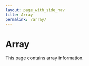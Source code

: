 ```yaml
---
layout: page_with_side_nav
title: Array
permalink: /array/
---
```


# Array
This page contains array information. 
